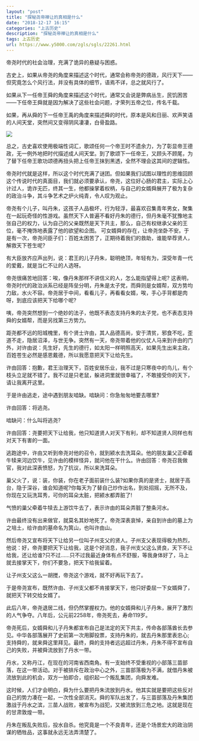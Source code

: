 ```yaml
---
layout: "post"
title: "探秘尧帝禅让的真相是什么"
date: "2018-12-17 16:15"
categories: "上古历史"
description: "探秘尧帝禅让的真相是什么"
tags: 上古历史
url: https://www.y5000.com/zgls/sgls/22261.html
---
```






帝尧时代的社会治理，充满了诡异的悬疑与困惑。

古史上，如果从帝尧的角度来描述这个时代，通常会称帝尧的德政，风行天下——但究竟怎么个风行法，并没有具体的细节，语焉不详，总之就风行了。

如果从下一任帝王舜的角度来描述这个时代，通常又会说是弊病丛生，民饥困苦——下任帝王舜就是因为解决了这些社会问题，才荣列五帝之位，传名千载。

如果，再从舜的下一任帝王禹的角度来描述舜的时代，原本是风和日丽、欢声笑语的人间天堂，突然间又变得阴风凄凄，白骨盈路。

![](https://img.y5000.com/uploads/allimg/170531/1G60M4V-0.jpg)

总之，古史喜欢使用极端性词汇，歌颂任何一个帝王时不遗余力，为了彰显帝王德政，无一例外地把时代描述成人间天堂。到了歌颂下一任帝王，又顾头不顾尾，为了替下任帝王歌功颂德再扭头把上任帝王抹到黑透，全然不理会这其间的逻辑性。

帝尧时代就是这样，所以这个时代充满了谜团。但如果我们试图以理性的思维回顾这个传说时代的真面目，我们就必须要承认，帝尧，这位好心肠的君主，实际上心计过人，诡诈无匹，终其一生，他都操掌着权柄，与自己的女婿舜展开了极为复杂的政治斗争，其斗争艺术之炉火纯青，令人叹为观止。

帝尧有个儿子，叫丹朱，这孩子人品极坏，行为轻浮，最喜欢召集青年男女，聚集在一起玩奇怪的性游戏。虽然天下人普遍不看好丹朱的德行，但丹朱毫不犹豫地主张自己的权力，认为自己的父亲既然是天下共主，那么，自己有权继承父亲的王位，毫不掩饰地表露了他的欲望和企图。
可女婿舜的存在，让帝尧坐卧不安。于是有一次，帝尧问臣子们：百姓太困苦了，正期待着我们的救助，谁能举荐贤人，解救天下苍生呢?

有大臣放齐应声出列，说：君王的儿子丹朱，聪明绝顶，年轻有为，深受年青一代的爱戴，就是当仁不让的人选呀。

帝尧很痛苦地回答：唉，像丹朱那样不讲信义的人，怎么能指望得上呢?
这表明，帝尧时代的政治派系已经是阵垒分明，丹朱是太子党，而舜则是女婿帮，双方势均力敌，水火不容。帝尧居于中间，看看儿子，再看看女婿，唉，手心手背都是肉呀，到底应该把天下给哪个呢?

咦，帝尧突然想到一个绝妙的法子，他既不表态支持丹朱的太子党，也不表态支持舜的女婿帮，而是另找第三方势力。

距尧都不远的阳城槐里，有个贤士许由，其人品德高尚，安于清贫，邪食不吃，歪道不走，隐居沼泽，与世无争。突然有一天，帝尧带着他的仪仗人马来到许由的门外，对许由说：先生好，先生的德行，如太阳一样明照高天，如果先生出来主政，百姓苍生必然是感恩戴德，所以我愿意把天下让给先生。

许由回答：抱歉，君王治理天下，百姓安居乐业，我不过是只寒夜中的鸟儿，有个枝头立足就不错了。我不过是只老鼠，躲进洞里就很幸福了，不敢接受你的天下，请让我离开这里。

于是许由逃走，途中遇到朋友啮缺。啮缺问：你急匆匆地要去哪里?

许由回答：将逃尧。

啮缺问：什么叫将逃尧?

许由回答：尧要把天下让给我，他只知道贤人对天下有利，却不知道贤人同样也有对天下有害的一面。

逃跑途中，许由又听到帝尧对他的召令，就到颍水去洗耳朵。他的朋友巢父正牵着牛犊来河边饮牛，见许由的模样怪异，就问他在干什么。许由回答：帝尧召我做官，我对此深表愤怒，为了抗议，所以来洗耳朵。

巢父火了，说：装，你装，你在老子面前装什么装?如果你真的是贤士，就居于高台，隐于深谷，谁会知道呢?你每天为了替自己炒作出名，到处招摇，无所不及，你现在又玩洗耳秀，可你的耳朵太脏，把颍水都弄脏了!

气愤的巢父牵着牛犊去上游饮牛去了，表示许由的耳朵弄脏了整条河水。

许由最终没有出来做官，就莫名其妙地死了。帝尧深表哀悼，亲自到许由的墓上为之培土，给许由的墓命名为箕山，也叫许由山。

然后帝尧又宣布将天下让给另一位叫子州支父的贤人。子州支父表现得极为热烈，他说：好，帝尧要把天下让给我，这是个好消息，我子州支父这么贤良，天下不让给我，还让给谁?只不过……只不过我最近身体有点不舒服，等我身体好了，马上就去接掌天下，你们不要急，把天下给我留着。

让子州支父这么一胡搅，帝尧这个游戏，就不好再玩下去了。

于是帝尧宣布，既然许由、子州支父都不肯接掌天下，他只好委屈一下女婿舜了，就把天下转交给女婿了。

此后八年，帝尧退居二线，但仍然掌握权力。他的女婿舜和儿子丹朱，展开了激烈的人气争夺。八年后，公元前2258年，帝尧死去，寿命119岁。

帝尧死后，女婿舜和儿子丹朱都宣布自己是法定的天下共主，传命各部落酋长去参见。中华各部落展开了史前第一次用脚投票，支持丹朱的，就去丹朱那里表忠心;支持舜的，就来舜这里拜见。最终，舜的支持者远远超过丹朱，丹朱不得不宣布自己的失败，并被舜流放到了丹水一带。

丹水，又称丹江，在现在的河南省西南角。有一支始终不受重视的小部落三苗部落，在这一带活动。对于被排斥在政治中心之外，三苗部落极为不满，就借丹朱被流放到此的机会，双方一拍即合，组织起一个叛乱集团，向舜发难。

这时候，人们才会明白，舜为什么要把丹朱流放到丹水。他其实就是要把这些反对自己的势力凑在一起，一次性全部消灭。舜的军队出发了，与三苗部落及丹朱集团激战于丹水之滨，三苗人战败，被宣布为战犯，又被流放到三危之地。这就是现在的甘肃敦煌一带。

丹朱在叛乱失败后，投水自杀。他究竟是一个不良青年，还是个场景宏大的政治阴谋的牺牲品，这事就永远无法弄清楚了。
